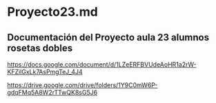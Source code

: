 # Proyecto23.md
Documentación del **Proyecto aula 23 alumnos rosetas dobles**
---
https://docs.google.com/document/d/1LZeERFBVUdeAoHR1a2rW-KFZilGxLk7AsPmgTeJ_4J4

https://drive.google.com/drive/folders/1Y9C0mW6P-gdqFMq5A8W2rTTwQK8sG5J6
